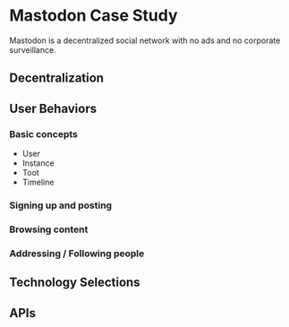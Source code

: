 # Mastodon Case Study
Mastodon is a decentralized social network with no ads and no corporate surveillance. 

## Decentralization

## User Behaviors
### Basic concepts
* User
* Instance
* Toot
* Timeline
### Signing up and posting
### Browsing content
### Addressing / Following people

## Technology Selections

## APIs
